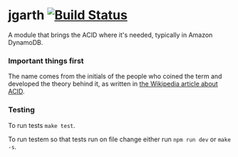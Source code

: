 # jgarth [![Build Status](https://travis-ci.org/lazywithclass/jgarth.svg?branch=master)](https://travis-ci.org/lazywithclass/jgarth)

A module that brings the ACID where it's needed, typically in Amazon DynamoDB.

### Important things first

The name comes from the initials of the people who coined the term and developed the theory behind it, 
as written in [the Wikipedia article about ACID](http://en.wikipedia.org/wiki/ACID).

### Testing

To run tests `make test`.

To run testem so that tests run on file change either run `npm run dev` or `make -s`.
